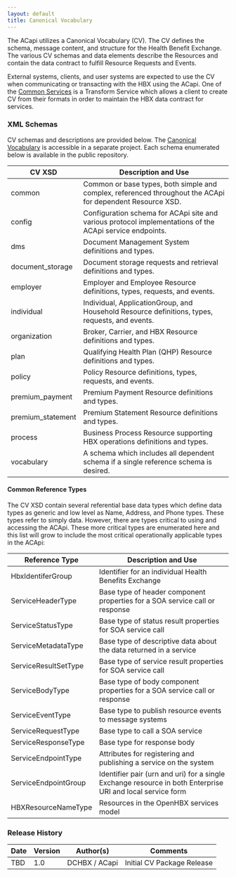 ```yaml
---
layout: default
title: Canonical Vocabulary
---
```


The ACapi utilizes a Canonical Vocabulary (CV).  The CV defines the schema, message content, and structure for the Health Benefit Exchange.  The various CV schemas and data elements describe the Resources and contain the data contract to fulfill Resource Requests and Events.

External systems, clients, and user systems are expected to use the CV when communicating or transacting with the HBX using the ACapi.  One of the [Common Services](/docs/common_services) is a Transform Service which allows a client to create CV from their formats in order to maintain the HBX data contract for services.

### XML Schemas
CV schemas and descriptions are provided below.  The [Canonical Vocabulary](http://github.com/dchbx/cv) is accessible in a separate project.  Each schema enumerated below is available in the public repository.

| CV XSD	| Description and Use | 
| ----- | --------- | 
| common	| Common or base types, both simple and complex, referenced throughout the ACApi for dependent Resource XSD.| 
| config	| Configuration schema for ACApi site and various protocol implementations of the ACApi service endpoints. | 
| dms       | Document Management System definitions and types. |
| document_storage | Document storage requests and retrieval definitions and types. |
| employer	| Employer and Employee Resource definitions, types, requests, and events. | 
| individual	| Individual, ApplicationGroup, and Household Resource definitions, types, requests, and events. | 
| organization	| Broker, Carrier, and HBX Resource definitions and types. | 
| plan	| Qualifying Health Plan (QHP) Resource definitions and types. | 
| policy	| Policy Resource definitions, types, requests, and events. | 
| premium_payment	| Premium Payment Resource definitions and types. | 
| premium_statement	| Premium Statement Resource definitions and types. | 
| process	| Business Process Resource supporting HBX operations definitions and types. | 
| vocabulary | A schema which includes all dependent schema if a single reference schema is desired. |

#### Common Reference Types

The CV XSD contain several referential base data types which define data types as generic and low level as Name, Address, and Phone types.  These types refer to simply data.  However, there are types critical to using and accessing the ACApi.  These more critical types are enumerated here and this list will grow to include the most critical operationally applicable types in the ACApi:

| Reference Type	| Description and Use | 
| ----------------- | ------------------- | 
| HbxIdentiferGroup | Identifier for an individual Health Benefits Exchange |
| ServiceHeaderType | Base type of header component properties for a SOA service call or response |
| ServiceStatusType | Base type of status result properties for SOA service call |
| ServiceMetadataType | Base type of descriptive data about the data returned in a service |
| ServiceResultSetType | Base type of service result properties for SOA service call |
| ServiceBodyType | Base type of body component properties for a SOA service call or response |
| ServiceEventType | Base type to publish resource events to message systems |
| ServiceRequestType | Base type to call a SOA service |
| ServiceResponseType | Base type for response body |
| ServiceEndpointType | Attributes for registering and publishing a service on the system | 
| ServiceEndpointGroup | Identifier pair (urn and uri) for a single Exchange resource in both Enterprise URI and local service form |
| HBXResourceNameType | Resources in the OpenHBX services model | 

### Release History

| Date	| Version	| Author(s)	| Comments | 
| ----- | --------- | --------- | -------- |
| TBD	| 1.0	    | DCHBX / ACapi	 | Initial CV Package Release |
